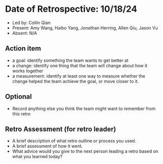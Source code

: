 # Date of Retrospective: 10/18/24

* Led by: Collin Qian
* Present: Amy Wang, Haibo Yang, Jonathan Herring, Allen Qiu, Jason Vu
* Absent: N/A

## Action item

* a goal: identify something the team wants to get better at
* a change: identify one thing that the team will change about how it works together
* a measurement: identify at least one way to measure whether the change helped the team achieve the goal, or move closer to it.

## Optional

* Record anything else you think the team might want to remember from this retro

## Retro Assessment (for retro leader)

* A brief description of what retro outline or process you used.
* A brief assessment of how it went.
* What advice would you give to the next person leading a retro
  based on what you learned today?
